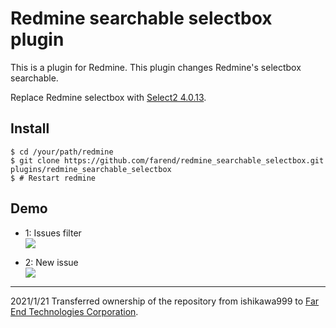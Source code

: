 # Redmine searchable selectbox plugin

This is a plugin for Redmine.
This plugin changes Redmine's selectbox searchable.

Replace Redmine selectbox with [Select2 4.0.13](https://select2.org/).

## Install

```console
$ cd /your/path/redmine
$ git clone https://github.com/farend/redmine_searchable_selectbox.git plugins/redmine_searchable_selectbox
$ # Restart redmine
```

## Demo

* 1: Issues filter  
<kbd><img src="https://github.com/farend/redmine_searchable_selectbox/blob/images/demo_filters.gif" /></kbd>

* 2: New issue  
<kbd><img src="https://github.com/farend/redmine_searchable_selectbox/blob/images/demo_new_issue.gif" /></kbd>

----

2021/1/21 Transferred ownership of the repository from ishikawa999 to [Far End Technologies Corporation](https://github.com/farend).
